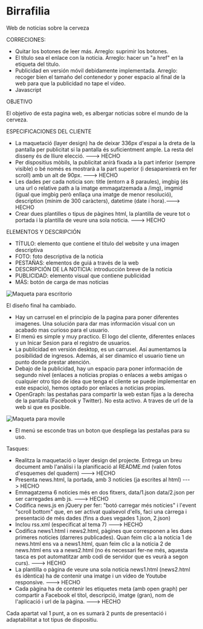 # Birrafilia
Web de noticias sobre la cerveza

CORRECIONES:
- Quitar los botones de leer más.
Arreglo: suprimir los botones.
- El título sea el enlace con la noticia.
Arreglo: hacer un "a href" en la etiqueta del titulo.
- Publicidad en versión móvil debidamente implementada.
Arreglo: recoger bien el tamaño del contenedor y poner espacio al final de la web para que la publicidad no tape el video.
- Javascript

OBJETIVO

El objetivo de esta pagina web, es albergar noticias sobre el mundo de la cerveza.

ESPECIFICACIONES DEL CLIENTE

- La maquetació (layer design) ha de deixar 336px d'espai a la dreta de la pantalla per publicitat si la pantalla és suficientment ample. La resta del disseny és de lliure elecció. ---> HECHO 
- Per dispositius mòbils, la publicitat anirà fixada a la part inferior (sempre visible) o bé només es mostrarà a la part superior (i desapareixerà en fer scroll) amb un alt de 90px. ---> HECHO
- Les dades per cada noticia son: title (entorn a 8 paraules), imgbig (és una url o relative path a la imatge emmagatzemada a /img), imgmid (igual que imgbig però enllaça una imatge de menor resolució), description (mínim de 300 caràcters), datetime (date i hora).---> HECHO
- Crear dues plantilles o tipus de pàgines html, la plantilla de veure tot o portada i la plantilla de veure una sola noticia. ---> HECHO 

ELEMENTOS Y DESCRIPCIÓN

- TÍTULO: elemento que contiene el titulo del website y una imagen descriptiva
- FOTO: foto descriptiva de la noticia
- PESTAÑAS: elementos de guiá a través de la web
- DESCRIPCIÓN DE LA NOTICIA: introducción breve de la noticia 
- PUBLICIDAD: elemento visual que contiene publicidad
- MÁS: botón de carga de mas noticias

![Maqueta para escritorio](https://rawgit.com/RaulNinoSalas/Birrafilia/master/Pliego/Maqueta%20Escritorio.png)


El diseño final ha cambiado.
- Hay un carrusel en el principio de la pagina para poner diferentes imagenes. Una solución para dar mas información visual con un acabado mas curioso para el usuario.
- El menú es simple y muy practico. El logo del cliente, diferentes enlaces y un Inicar Sesion para el registro de usuarios.
- La publicidad en versión desktop, es un carrusel. Así aumentamos la posibilidad de ingresos. Además, al ser dinamico el usuario tiene un punto donde prestar atención.
- Debajo de la publicidad, hay un espacio para poner información de segundo nivel (enlaces a noticias propias o enlaces a webs amigas o cualquier otro tipo de idea que tenga el cliente se puede implementar en este espacio), hemos optado por enlaces a noticias propias.
- OpenGraph: las pestañas para compartir la web estan fijas a la derecha de la pantalla (Facebook y Twitter). No esta activo. A traves de url de la web si que es posible.

![Maqueta para movile](https://rawgit.com/RaulNinoSalas/Birrafilia/master/Pliego/Maqueta%20Movil.png)

- El menú se esconde tras un boton que despliega las pestañas para su uso.

Tasques:

- Realitza la maquetació o layer design del projecte. Entrega un breu document amb l'anàlisi i la planificació al README.md (valen fotos d'esquemes del quadern) ---> HECHO
- Presenta news.html, la portada, amb 3 notícies (ja escrites al html) ---> HECHO
- Emmagatzema 6 noticies més en dos fitxers, data/1.json data/2.json per ser carregades amb js. ---> HECHO
- Codifica news.js en jQuery per fer: "botó carregar més notícies" i l'event "scroll bottom" que, en ser activat qualsevol d'ells, faci una càrrega i presentació de més dades (fins a dues vegades 1.json, 2.json)
- Inclou rss.xml (especificat al tema 7) ---> HECHO
- Codifica news1.html i news2.html, pàgines que corresponen a les dues primeres noticies (darreres publicades). Quan feim clic a la notícia 1 de news.html ens va a news1.html, quan feim clic a la notícia 2 de news.html ens va a news2.html (no és necessari fer-ne més, aquesta tasca es pot automatitzar amb codi de servidor que es veurà a segon curs). ---> HECHO
- La plantilla o pàgina de veure una sola notícia news1.html (news2.html és idèntica) ha de contenir una imatge i un vídeo de Youtube responsive. ---> HECHO
- Cada pàgina ha de contenir les etiquetes meta (amb open graph) per compartir a Facebook el títol, descripció, imatge (gran), nom de l'aplicació i url de la pàgina. ---> HECHO

Cada apartat val 1 punt, a on es sumarà 2 punts de presentació i adaptabilitat a tot tipus de dispositiu.

